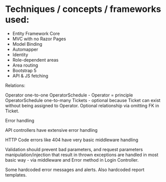 # Techniques / concepts / frameworks used:

* Entity Framework Core
* MVC with no Razor Pages
* Model Binding 
* Automapper
* Identity
* Role-dependent areas
* Area routing
* Bootstrap 5
* API & JS fetching




Relations:

Operator one-to-one OperatorSchedule - Operator = principle
OperatorSchedule  one-to-many Tickets  -  optional because Ticket can exist without being assigned to Operator.  Optional relationship via omitting FK in Ticket.



Error handling

API controllers have extensive error handling

HTTP Code errors like 404 have very basic middleware handling

Validation should prevent bad parameters, 
and request parameters manipulation/injection that result in thrown exceptions are handled in most basic way - via middleware and Error method in Login Controller.

Some hardcoded error messages and alerts. Also hardcoded report templates.
